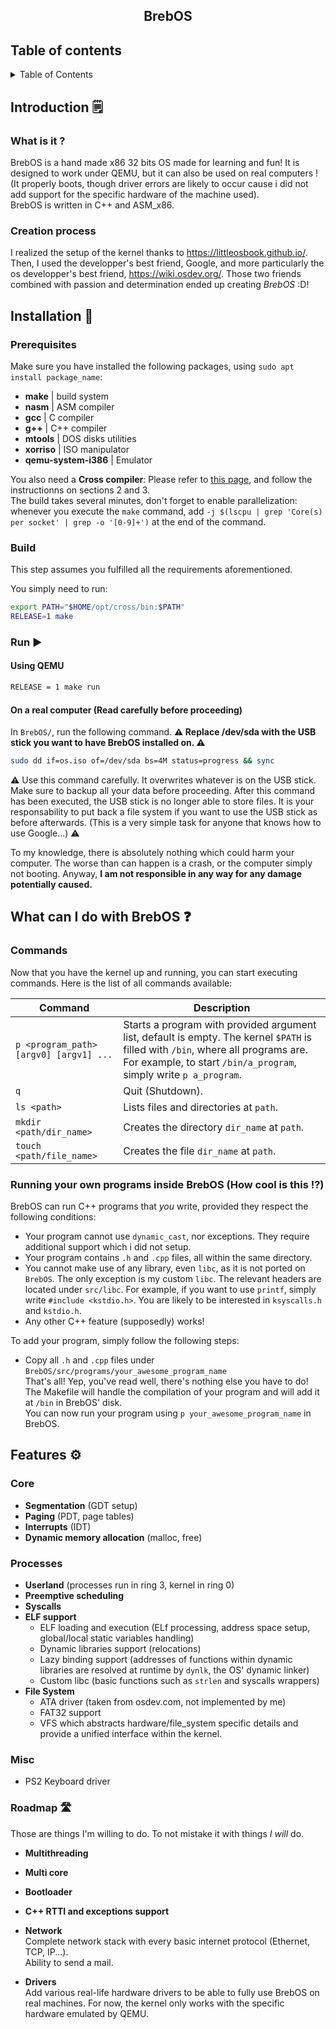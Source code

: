 <h2> <center> BrebOS </center> </h2>

## Table of contents
<details>
  <summary>Table of Contents</summary>
  <ol>
    <li>
      <a href="#introduction-🗒️">Introduction</a>
    </li>
    <li>
      <a href="#installation-🔨">Installation</a>
      <ul>
        <li><a href="#prerequisites">Prerequisites</a></li>
        <li><a href="#build">Build</a></li>
        <li><a href="#run-▶️">Run</a></li>
      </ul>
    </li>
    <li><a href="#what-can-i-do-with-brebos-❓">What can i do with BrebOS ?</a></li>
    <li><a href="#features-⚙️">Features</a></li>
    <li><a href="#roadmap-🛣️">Roadmap</a></li>
  
  </ol>
</details>

<!-- INTRODUCTION -->
## Introduction 🗒️

### What is it ?

BrebOS is a hand made x86 32 bits OS made for learning and fun!
It is designed to work under QEMU, but it can also be used on real computers ! (It properly boots, though driver errors are likely to occur cause i did not add support for the specific hardware of the machine used).<br>
BrebOS is written in C++ and ASM_x86.

### Creation process
I realized the setup of the kernel thanks to https://littleosbook.github.io/. Then, I used the developper's best friend, Google, and more
particularly the os developper's best friend, https://wiki.osdev.org/. Those two friends combined with passion and determination ended up creating *BrebOS* :D!

## Installation 🔨

### Prerequisites

Make sure you have installed the following packages, using `sudo apt install package_name`:
- **make** | build system
- **nasm** | ASM compiler
- **gcc** | C compiler
- **g++** | C++ compiler
- **mtools** | DOS disks utilities
- **xorriso** | ISO manipulator
- **qemu-system-i386** | Emulator

You also need a **Cross compiler**: Please refer to [this page](https://wiki.osdev.org/GCC_Cross-Compiler), and follow the instructionns on sections 2 and 3. <br>
The build takes several minutes, don't forget to enable parallelization: whenever you execute the `make` command, add `-j $(lscpu | grep 'Core(s) per socket' | grep -o '[0-9]+')` at the end of the command.


### Build

This step assumes you fulfilled all the requirements aforementioned.

You simply need to run:
```sh
export PATH="$HOME/opt/cross/bin:$PATH"
RELEASE=1 make
```

### Run ▶️


#### Using QEMU

```sh
RELEASE = 1 make run
```

#### On a real computer (Read carefully before proceeding)

In `BrebOS/`, run the following command. **⚠️ Replace /dev/sda with the USB stick you want to have BrebOS installed on. ⚠️**
```sh
sudo dd if=os.iso of=/dev/sda bs=4M status=progress && sync
```
⚠️ Use this command carefully. It overwrites whatever is on the USB stick. Make sure to backup all your data before proceeding.
After this command has been executed, the USB stick is no longer able to store files.
It is your responsability to put back a file system if you want to use the USB stick as before afterwards. (This is a very simple task for anyone that knows how to use Google...) ⚠️

To my knowledge, there is absolutely nothing which could harm your computer.
The worse than can happen is a crash, or the computer simply not booting. Anyway, **I am not responsible in any way for any damage potentially caused.**

## What can I do with BrebOS ❓

### Commands

Now that you have the kernel up and running, you can start executing commands. Here is the list of all commands available:

| Command | Description |
|---------|-------------|
| `p <program_path> [argv0] [argv1] ...` | Starts a program with provided argument list, default is empty. The kernel `$PATH` is filled with `/bin`, where all programs are. For example, to start `/bin/a_program`, simply write `p a_program`. |
| `q` | Quit (Shutdown). |
| `ls <path>` | Lists files and directories at `path`. |
| `mkdir <path/dir_name>` | Creates the directory `dir_name` at `path`. |
| `touch <path/file_name>` | Creates the file `dir_name` at `path`. |

### Running your own programs inside BrebOS (How cool is this !?)

BrebOS can run C++ programs that *you* write, provided they respect the following conditions:
- Your program cannot use `dynamic_cast`, nor exceptions. They require additional support which i did not setup.
- Your program contains `.h` and `.cpp` files, all within the same directory.
- You cannot make use of any library, even `libc`, as it is not ported on `BrebOS`. The only exception is my custom `libc`. The relevant headers are located under
`src/libc`. For example, if you want to use `printf`, simply write `#include <kstdio.h>`. You are likely to be interested in `ksyscalls.h` and `kstdio.h`.
- Any other C++ feature (supposedly) works!

To add your program, simply follow the following steps:
- Copy all `.h` and `.cpp` files under `BrebOS/src/programs/your_awesome_program_name` <br>
That's all! Yep, you've read well, there's nothing else you have to do! The Makefile will handle the compilation of your program and will add it at `/bin` in BrebOS' disk. <br>
You can now run your program using `p your_awesome_program_name` in BrebOS.

## Features ⚙️
### Core
- **Segmentation** (GDT setup)
- **Paging** (PDT, page tables)
- **Interrupts** (IDT)
- **Dynamic memory allocation** (malloc, free)
### Processes
- **Userland** (processes run in ring 3, kernel in ring 0)
- **Preemptive scheduling**
- **Syscalls**
- **ELF support**
  - ELF loading and execution (ELf processing, address space setup, global/local static variables handling)
  - Dynamic libraries support (relocations)
  - Lazy binding support (addresses of functions within dynamic libraries are resolved at runtime by `dynlk`, the OS' dynamic linker)
  - Custom libc (basic functions such as `strlen` and syscalls wrappers)
- **File System**
  - ATA driver (taken from osdev.com, not implemented by me)
  - FAT32 support
  - VFS which abstracts hardware/file_system specific details and provide a unified interface within the kernel.
### Misc
- PS2 Keyboard driver

### Roadmap 🛣️

Those are things I'm willing to do. To not mistake it with things *I will* do.
- **Multithreading**
- **Multi core**
- **Bootloader**
- **C++ RTTI and exceptions support**
- **Network**<br>
  Complete network stack with every basic internet protocol (Ethernet, TCP, IP...). <br>
  Ability to send a mail.
  
- **Drivers** <br>
  Add various real-life hardware drivers to be able to fully use BrebOS on real machines.
  For now, the kernel only works with the specific hardware emulated by QEMU.


